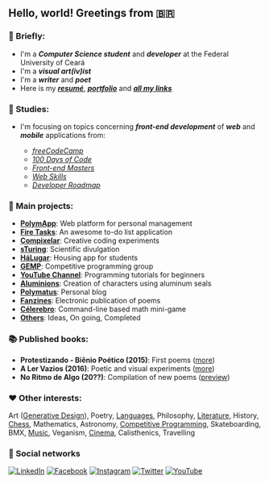 ## Hello, world! Greetings from 🇧🇷

### 📌 Briefly:

- I'm a ***Computer Science student*** and ***developer*** at the Federal University of Ceará
- I'm a ***visual art(iv)ist***
- I'm a ***writer*** and ***poet***
- Here is my ***[resumé](https://drive.google.com/file/d/1bOFjCfhoyabvcZ7LXf5T3EtY9h6umsaR/view)***, ***[portfolio](https://danielbrito.github.io/home/)*** and ***[all my links](https://allmylinks.com/danielbrito)***

### 🎯 Studies:

- I'm focusing on topics concerning ***front-end development*** of ***web*** and ***mobile*** applications from:

  - *[freeCodeCamp](https://www.freecodecamp.org/learn)*
  - *[100 Days of Code](https://github.com/nas5w/100-days-of-code-frontend)*
  - *[Front-end Masters](https://frontendmasters.com/books/front-end-handbook/2019/)*
  - *[Web Skills](https://andreasbm.github.io/web-skills/)*
  - *[Developer Roadmap](https://roadmap.sh/)*

### 🚀 Main projects:

- **[PolymApp](https://github.com/DanielBrito/polymapp)**: Web platform for personal management
- **[Fire Tasks](https://github.com/DanielBrito/fire-tasks)**: An awesome to-do list application
- **[Compixelar](https://github.com/DanielBrito/creative-coding-experiments)**: Creative coding experiments
- **[sTuring](https://github.com/DanielBrito/sturing)**: Scientific divulgation
- **[HáLugar](https://github.com/HaLugar)**: Housing app for students
- **[GEMP](https://github.com/GEMP-UFC-Crateus)**: Competitive programming group
- **[YouTube Channel](https://www.youtube.com/user/59336197)**: Programming tutorials for beginners
- **[Aluminions](https://www.instagram.com/aluminions.13/)**: Creation of characters using aluminum seals
- **[Polymatus](http://daniel-brito.blogspot.com.br/)**: Personal blog
- **[Fanzines](https://issuu.com/daniel.brito)**: Electronic publication of poems 
- **[Célerebro](https://github.com/DanielBrito/celerebro)**: Command-line based math mini-game
- **[Others](https://github.com/DanielBrito?tab=projects)**: Ideas, On going, Completed

### 📚 Published books:

- **Protestizando - Biênio Poético (2015)**: First poems ([more](https://danielbrito.github.io/home/#/books))
- **A Ler Vazios (2016)**: Poetic and visual experiments ([more](https://danielbrito.github.io/home/#/books))
- **No Ritmo de Algo (20??)**: Compilation of new poems ([preview](https://github.com/DanielBrito/no-ritmo-de-algo))

<!--
### 💡 Learning the basics. Learning by doing. Applying knowledge:
- **Programming Languages**: [C](https://github.com/DanielBrito/celerebro), [C++](https://github.com/DanielBrito/competitive-programming), [Java](https://github.com/HaLugar), JavaScript, Python, [Processing](https://github.com/DanielBrito/creative-coding-experiments) 
- **Front-end and Mobile**: [HTML](https://danielbrito.github.io/), [CSS](https://danielbrito.github.io/), [ReactJS](https://danielbrito.github.io/home/), JQuery, Redux, TypeScript, [Android](https://github.com/HaLugar), Retrofit, [Material-UI](https://github.com/DanielBrito/polymapp), [Bootstrap](https://danielbrito.github.io/), [Styled Components](https://github.com/DanielBrito/fire-tasks), Sass 
- **Design**: Photoshop, GIMP, Krita, Inkscape, [Figma](https://www.figma.com/file/nrOHovKVJ6cME8ZrqJWjVy/PolymApp), [Balsamiq](https://github.com/DanielBrito/ufc/tree/master/Intera%C3%A7%C3%A3o%20Humano-Computador), Draw.io, [Blender](https://www.youtube.com/watch?v=M_IkGl3AcqE) 
- **Back-end and DevOps**: Spring Framework, REST, MySQL, Flyway, [Firebase](https://github.com/HaLugar), Docker 
- **Versioning**: Git, GitLab, GitHub 
- **Tools**: VSCode, Postman, MySQL Workbench 
- **Languages**: English, French
-->

<!--
### 👀 What I'm reading:
- [Guide to Competitive Programming - Learning and Improving Algorithms Through Contests](https://link.springer.com/book/10.1007/978-3-319-72547-5) (Antii Laaksonen)
- [Processing: Creative Coding and Computational Art](https://books.google.com.br/books/about/Processing.html?id=TKgfVpWPb0sC&printsec=frontcover&source=kp_read_button&redir_esc=y#v=onepage&q&f=false) (Ira Greenberg)
-->

<!--
### 🧠 What I intend to learn (when possible):
- **Programming Languages**: C#, Kotlin
- **Front-end and Mobile**: JUnit, Jest, Next.js, Gatsby, Gulp, Puppeteer, Material Design, Semantic UI, Materialize, Tailwind CSS, Foundation, Bulma, Ant Design, Electron, React Native, MobX, Immer, Storybook, Vue.js, Angular, Flutter, HAML, CoffeeScript, p5.js, three.js, JWT, SEO
- **Design**: Adobe Illustrator, Adobe XD
- **Back-end and DevOps**: Node.js, GraphQL, Realm, GitHub Actions, Jenkins, Cypress, Shell Script  
- **Hardware and OS**: Kali Linux, Arduino
- **Computer Graphics**: OpenFrameworks, Cinder
- **Tools**: Unity, Construct
- **Languages**: Spanish, Italian
-->

### ❤️ Other interests:

Art ([Generative Design](https://github.com/DanielBrito/generative-design)), Poetry, [Languages](https://www.duolingo.com/DanBrito41), Philosophy, [Literature](https://www.skoob.com.br/usuario/1021319-dan), History, [Chess](https://lichess.org/@/danielbrito41), Mathematics, Astronomy, [Competitive Programming](https://github.com/DanielBrito/competitive-programming), Skateboarding, BMX, [Music](https://open.spotify.com/user/xb93kruabsjskn5chjqo127ep), Veganism, [Cinema](https://filmow.com/usuario/daniel_brito/), Calisthenics, Travelling

### 🤝 Social networks

[![LinkedIn](https://img.shields.io/static/v1?label=&message=LinkedIn%20&color=2867B2&logo=LinkedIn&style=flat-square&logoColor=white)](https://www.linkedin.com/in/daniel-brito)
[![Facebook](https://img.shields.io/static/v1?label=&message=Facebook%20&color=0078FF&logo=Facebook&style=flat-square&logoColor=white)](https://www.facebook.com/daniel.brito.jumper)
[![Instagram](https://img.shields.io/static/v1?label=&message=Instagram%20&color=ff69b4&logo=Instagram&style=flat-square&logoColor=white)](https://www.instagram.com/danielbrito41/)
[![Twitter](https://img.shields.io/static/v1?label=&message=Twitter%20&color=1DA1F2&logo=Twitter&style=flat-square&logoColor=white)](https://twitter.com/danielhbrito)
[![YouTube](https://img.shields.io/static/v1?label=&message=YouTube%20&color=C4302B&logo=YouTube&style=flat-square&logoColor=white)](https://www.youtube.com/channel/UC4y3uq1d7MKDYs1LbI44Vng)
